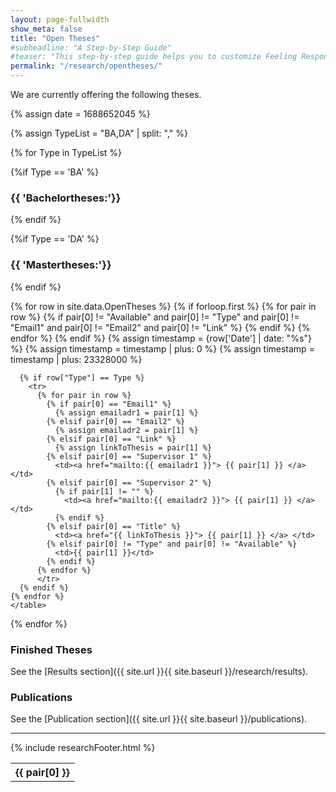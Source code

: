 ```yaml
---
layout: page-fullwidth
show_meta: false
title: "Open Theses"
#subheadline: "A Step-by-Step Guide"
#teaser: "This step-by-step guide helps you to customize Feeling Responsive to your needs."
permalink: "/research/opentheses/"
---
```

We are currently offering the following theses.

{% assign date = 1688652045 %}

{% assign TypeList = "BA,DA" | split: "," %}

{% for Type in TypeList %}

{%if Type == 'BA' %}
### {{ 'Bachelortheses:'}}
{% endif %}

{%if Type == 'DA' %}
### {{ 'Mastertheses:'}}
{% endif %}

  <table class="thesis-table">
    {% for row in site.data.OpenTheses %}
      {% if forloop.first %}
        <tr>
        {% for pair in row %}
          {% if pair[0] != "Available" and pair[0] != "Type" and pair[0] != "Email1" and pair[0] != "Email2" and pair[0] != "Link" %}
            <th>{{ pair[0] }}</th>
          {% endif %}
        {% endfor %}
        </tr>
      {% endif %}	
      {% assign timestamp = {row['Date'] | date: "%s"} %}
      {% assign timestamp = timestamp | plus: 0 %}
      {% assign timestamp = timestamp | plus: 23328000 %}
	  
      {% if row["Type"] == Type %}
        <tr>
          {% for pair in row %}
            {% if pair[0] == "Email1" %}
              {% assign emailadr1 = pair[1] %}
            {% elsif pair[0] == "Email2" %}
              {% assign emailadr2 = pair[1] %}
            {% elsif pair[0] == "Link" %}
              {% assign linkToThesis = pair[1] %}
            {% elsif pair[0] == "Supervisor 1" %}
              <td><a href="mailto:{{ emailadr1 }}"> {{ pair[1] }} </a> </td>
            {% elsif pair[0] == "Supervisor 2" %}
              {% if pair[1] != "" %}
                <td><a href="mailto:{{ emailadr2 }}"> {{ pair[1] }} </a> </td>
              {% endif %}
            {% elsif pair[0] == "Title" %}
              <td><a href="{{ linkToThesis }}"> {{ pair[1] }} </a> </td>
            {% elsif pair[0] != "Type" and pair[0] != "Available" %}
              <td>{{ pair[1] }}</td>
            {% endif %}
          {% endfor %}
          </tr>
      {% endif %}
    {% endfor %}
    </table>
{% endfor %}

### Finished Theses


See the [Results section]({{ site.url }}{{ site.baseurl }}/research/results).

### Publications

See the [Publication section]({{ site.url }}{{ site.baseurl }}/publications).

---

{% include researchFooter.html %}
